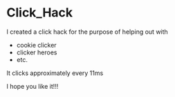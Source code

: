 Click_Hack
==========

I created a click hack for the purpose of helping out with

- cookie clicker 
- clicker heroes
- etc.

It clicks approximately every 11ms

I hope you like it!!!

